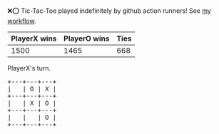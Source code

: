 :x::o: Tic-Tac-Toe played indefinitely by github action runners! See [my workflow](.github/workflows/play.yaml).

|PlayerX wins|PlayerO wins|Ties|
|-|-|-|
|1500|1465|668|

PlayerX's turn.

<pre>
+---+---+---+
|   | O | X |
+---+---+---+
|   | X | O |
+---+---+---+
|   |   | O |
+---+---+---+
</pre>